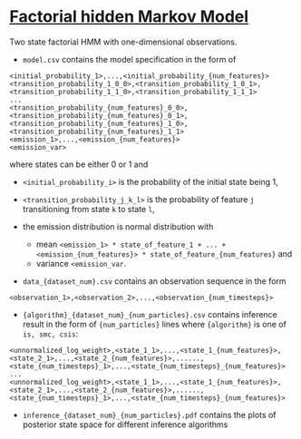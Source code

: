 # [Factorial hidden Markov Model](http://mlg.eng.cam.ac.uk/pub/pdf/GhaJor97a.pdf)

Two state factorial HMM with one-dimensional observations.

- `model.csv` contains the model specification in the form of

```
<initial_probability_1>,...,<initial_probability_{num_features}>
<transition_probability_1_0_0>,<transition_probability_1_0_1>,<transition_probability_1_1_0>,<transition_probability_1_1_1>
...
<transition_probability_{num_features}_0_0>,<transition_probability_{num_features}_0_1>,<transition_probability_{num_features}_1_0>,<transition_probability_{num_features}_1_1>
<emission_1>,...,<emission_{num_features}>
<emission_var>
```

where states can be either 0 or 1 and
- `<initial_probability_i>` is the probability of the initial state being 1,
- `<transition_probability_j_k_l>` is the probability of feature `j` transitioning from state `k` to state `l`,
- the emission distribution is normal distribution with  
  - mean `<emission_1> * state_of_feature_1 + ... + <emission_{num_features}> * state_of_feature_{num_features}` and
  - variance `<emission_var`.

- `data_{dataset_num}.csv` contains an observation sequence in the form

```
<observation_1>,<observation_2>,...,<observation_{num_timesteps}>
```

- `{algorithm}_{dataset_num}_{num_particles}.csv` contains inference result in the form of `{num_particles}` lines where `{algorithm}` is one of `is, smc, csis`:

```
<unnormalized_log_weight>,<state_1_1>,...,<state_1_{num_features}>,<state_2_1>,...,<state_2_{num_features}>,......,<state_{num_timesteps}_1>,...,<state_{num_timesteps}_{num_features}>
...
<unnormalized_log_weight>,<state_1_1>,...,<state_1_{num_features}>,<state_2_1>,...,<state_2_{num_features}>,......,<state_{num_timesteps}_1>,...,<state_{num_timesteps}_{num_features}>
```

- `inference_{dataset_num}_{num_particles}.pdf` contains the plots of posterior state space for different inference algorithms
